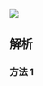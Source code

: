 ![](https://output66.oss-cn-beijing.aliyuncs.com/img/20220224113016.png)

## 解析

### 方法 1

```js

```
